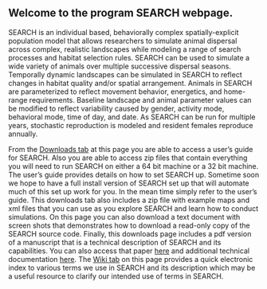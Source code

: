 ## Welcome to the program **SEARCH** webpage. ##

SEARCH is an individual based, behaviorally complex spatially-explicit population model that allows researchers to simulate animal dispersal across complex, realistic landscapes while modeling a range of search processes and habitat selection rules. SEARCH can be used to simulate a wide variety of animals over multiple successive dispersal seasons. Temporally dynamic landscapes can be simulated in SEARCH to reflect changes in habitat quality and/or spatial arrangement. Animals in SEARCH are parameterized to reflect movement behavior, energetics, and home-range requirements. Baseline landscape and animal parameter values can be modified to reflect variability caused by gender, activity mode, behavioral mode, time of day, and date. As SEARCH can be run for multiple years, stochastic reproduction is modeled and resident females reproduce annually.

From the [Downloads tab](http://code.google.com/p/paz-search/downloads/list) at this page you are able to access a user’s guide for SEARCH.  Also you are able to access zip files that contain everything you will need to run SEARCH on either a 64 bit machine or a 32 bit machine.  The user’s guide provides details on how to set SEARCH up.  Sometime soon we hope to have a full install version of SEARCH set up that will automate much of this set up work for you. In the mean time simply refer to the user’s guide.  This downloads tab also includes a zip file with example maps and xml files that you can use as you explore SEARCH and learn how to conduct simulations.  On this page you can also download a text document with screen shots that demonstrates how to download a read-only copy of the SEARCH source code.  Finally, this downloads page includes a pdf version of a manuscript that is a technical description of SEARCH and its capabilities. You can also access that paper [here](http://dx.plos.org/10.1371/journal.pone.0064656) and additional technical documentation [here](http://paz-search.googlecode.com/svn/wiki/doxygen/index.html).  The [Wiki tab](http://code.google.com/p/paz-search/w/list) on this page provides a quick electronic index to various terms we use in SEARCH and its description which may be a useful resource to clarify our intended use of terms in SEARCH.
